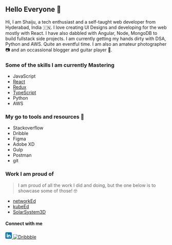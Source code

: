 ## Hello Everyone 👋

Hi, I am Shaiju, a tech enthusiast and a self-taught web developer from Hyderabad, India 🇮🇳. I love creating UI Designs and developing for the web mostly with React. I have also dabbled with Angular, Node, MongoDB to build fullstack side projects. I am currently getting my hands dirty with DSA, Python and AWS. Quite an eventful time. I am also an amateur photographer 📷 and an occassional blogger and guitar player 🎸.

### Some of the skills I am currently Mastering
* JavaScript
* [React](https://reactjs.org/)
* [Redux](https://redux.js.org/)
* [TypeScript](https://www.typescriptlang.org/)
* Python
* AWS

### My go to tools and resources 🧰
* Stackoverflow
* Dribble
* Figma
* Adobe XD
* Gulp
* Postman
* git
### Work I am proud of
> I am proud of all the work I did and doing, but the one below is to showcase some of those! 🤓
* [networkEd](https://www.networked.in/)  
* [kubeEd](https://www.kubeed.com)  
* [SolarSystem3D](https://solarsystem3d.netlify.app/)

#### Connect with me
<a href="https://www.linkedin.com/in/nambiars/" target="new">
  <img alt="LinkedIn" src="https://github.com/skoodath/skoodath/blob/main/images/linkedin.png"  width="20">
</a>
<a href="https://dribbble.com/skoodath" target="new">
  <img alt="Dribbble" src="https://user-images.githubusercontent.com/47329799/153412916-05afe6db-184c-42e3-af1a-56209cec9b75.png"  width="25">
</a>
